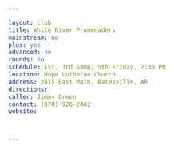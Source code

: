 ```yaml
---

layout: club
title: White River Promenaders
mainstream: no
plus: yes
advanced: no
rounds: no
schedule: 1st, 3rd &amp; 5th Friday, 7:30 PM
location: Hope Lutheran Church
address: 2415 East Main, Batesville, AR
directions: 
caller: Jimmy Green
contact: (870) 926-2442
website: 



---
```


